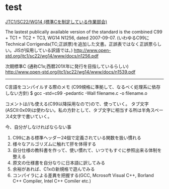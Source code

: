 # test

[JTC1/SC22/WG14 (標準Cを制定している作業部会)](http://www.open-std.org/jtc1/sc22/wg14/ "wg14")

The lastest publically available version of the standard is the combined C99 + TC1 + TC2 + TC3, WG14 N1256, dated 2007-09-07. (いわゆるC99にTechnical Corrigenda(TC;正誤票)を追加した文書。正誤表ではなく正誤票らしい。JISが採用している訳語では。)
http://www.open-std.org/jtc1/sc22/wg14/www/docs/n1256.pdf

次期標準C (通称C1x;西暦201X年に発行を目指しているらしい)
http://www.open-std.org/jtc1/sc22/wg14/www/docs/n1539.pdf

-----
C言語をコンパイルする際のメモ
(C99規格に準拠して、なるべく処理系に依存しない方針)
$ gcc -std=c99 -pedantic -Wall filename.c -o filename.o

コメントは//も使える(C99以降採用なので)ので、使っていく。
タブ文字(ASCII:0x09)は使わない。私の方針として、タブ文字に相当する所は半角スペース4文字で書いていく。

今、自分がしなければならない事
1) C99にある標準ヘッダー24個で定義されている関数を扱い慣れる
2) 様々なアルゴリズムに触れて肝を体得する
3) 自分仕様の教科書を作って、使い慣れて、いつでもすぐに参照出来る体制を整える
4) 原文の仕様書を自分なりに日本語に訳してみる
5) 余裕があれば、C1xの新規格で遊んでみる
6) コンパイラによる差異を把握する(GCC, Mcrosoft Visual C++, Borland C++ Compiler, Intel C++ Comiler etc.)
